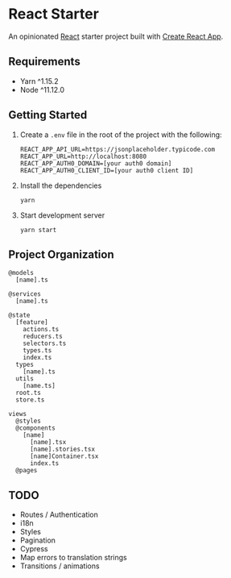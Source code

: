 # React Starter

An opinionated [React](https://github.com/facebook/react) starter project built with [Create React App](https://github.com/facebook/create-react-app).

## Requirements

- Yarn ^1.15.2
- Node ^11.12.0

## Getting Started

1.  Create a `.env` file in the root of the project with the following:

        REACT_APP_API_URL=https://jsonplaceholder.typicode.com
        REACT_APP_URL=http://localhost:8080
        REACT_APP_AUTH0_DOMAIN=[your auth0 domain]
        REACT_APP_AUTH0_CLIENT_ID=[your auth0 client ID]

2.  Install the dependencies

        yarn

3.  Start development server

        yarn start

## Project Organization

```
@models
  [name].ts

@services
  [name].ts

@state
  [feature]
    actions.ts
    reducers.ts
    selectors.ts
    types.ts
    index.ts
  types
    [name].ts
  utils
    [name.ts]
  root.ts
  store.ts

views
  @styles
  @components
    [name]
      [name].tsx
      [name].stories.tsx
      [name]Container.tsx
      index.ts
  @pages
```

## TODO
* Routes / Authentication
* i18n
* Styles
* Pagination
* Cypress
* Map errors to translation strings
* Transitions / animations
